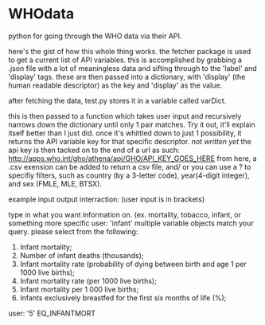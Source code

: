 # WHOdata
python for going through the WHO data via their API.

here's the gist of how this whole thing works.
the fetcher package is used to get a current list of API variables.
    this is accomplished by grabbing a .json file with a lot of meaningless data and sifting through to the 'label' and
    'display' tags.
    these are then passed into a dictionary, with 'display' (the human readable descriptor) as the key and 'display' as
    the value.

after fetching the data, test.py stores it in a variable called varDict.

this is then passed to a function which takes user input and recursively narrows down the dictionary until only 1 pair
matches. Try it out, it'll explain itself better than I just did.
    once it's whittled down to just 1 possibility, it returns the API variable key for that specific descriptor.
*not written yet* the api key is then tacked on to the end of a url as such:
http://apps.who.int/gho/athena/api/GHO/API_KEY_GOES_HERE
from here, a .csv exension can be added to return a csv file, and/ or you can use a ? to specifiy filters, such as
country (by a 3-letter code), year(4-digit integer), and sex (FMLE, MLE, BTSX).

example input output interraction: (user input is in brackets)

type in what you want information on. (ex. mortality, tobacco, infant, or something more specific
user: 'infant'
multiple variable objects match your query. please select from the following:
1) Infant mortality;
2) Number of infant deaths (thousands);
3) Infant mortality rate (probability of dying between birth and age 1 per 1000 live births);
4) Infant mortality rate (per 1000 live births);
5) Infant mortality per 1 000 live births;
6) Infants exclusively breastfed for the first six months of life (%);

user: '5'
EQ_INFANTMORT

